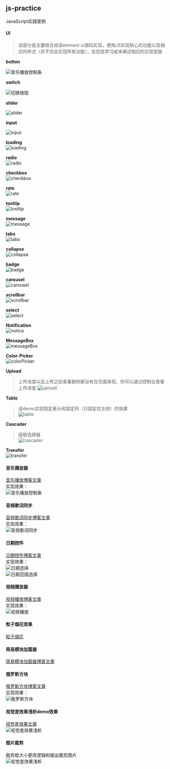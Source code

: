 
## js-practice
JavaScript实践案例    

#### UI

> 该部分是主要结合阅读element ui源码实现，使用JS实现核心的功能以及相应的样式（并不完全实现所有功能），旨在低学习成本阐述相应的实现思路

**button**

![音乐播放控制条](./images/button.png)

**switch**

![切换按钮](./images/switch.png)

**slider**

![slider](./images/slider.png)

**input**

![input](./images/input.png)    

**loading**     
![loading](./images/loading.png)     

**radio**    
![radio](./images/radio.png)   

**checkbox**   
![checkbox](./images/checkbox.png)   

**rate**    
![rate](./images/rate.png)  

**tooltip**      
![tooltip](./images/tooltip.png)   

**message**    
![message](./images/message.png)   

**tabs**    
![tabs](./images/tabs.png)    

**collapse**     
![collapse](./images/collapse.png)   

**badge**     
![badge](./images/badge.png)    

**carousel**   
![carousel](./images/carousel.png)  

**scrollbar**    
![scrollbar](./images/scrollbar.png)   

**select**    
![select](./images/select.png)   

**Notification**   
![notice](./images/notice.png)  

**MessageBox**   
![messageBox](./images/messageBox.png)  

**Color-Picker**    
![colorPicker](./images/colorPicker.png)    

**Upload**    
> 上传进度以及上传之后查看删除都没有在页面体现，你可以通过控制台查看上传进度
![upload](./images/upload.png)    

**Table**     
> 该demo实现固定表头和固定列（只固定在左侧）的效果    
![table](./images/table.gif)  

**Cascader**   
> 级联选择器    
![cascader](./images/cascader.gif)    

**Transfer**   
![transfer](./images/transfer.png)    

#### 音乐播放器

[音乐播放博客文章](http://blog.csdn.net/s1879046/article/details/77898167)     
实现效果：    
![音乐播放控制条](./images/audio.png)

#### 音频歌词同步
[音频歌词同步博客文章](http://blog.csdn.net/s1879046/article/details/78127201)    
实现效果：     
![音频歌词同步](./images/audioLyric.png)
#### 日期控件     
[日期控件博客文章](http://blog.csdn.net/s1879046/article/details/78241980)     
实现效果：         
![日期选择](./images/date-s.png)    
![日期范围选择](./images/date-r.png)

#### 视频播放器
[视频播放博客文章](http://blog.csdn.net/s1879046/article/details/78072683)    
实现效果：     
![视频播放](./images/video.png)

#### 粒子烟花效果    
[粒子烟花](http://blog.csdn.net/s1879046/article/details/76468768)    
#### 简易模块加载器    
[简易模块加载器博客文章](http://blog.csdn.net/s1879046/article/details/78196683)      
#### 俄罗斯方块
[俄罗斯方块博客文章](http://blog.csdn.net/s1879046/article/details/79298234)     
实现效果：    
![俄罗斯方块](./images/tetris.png)    

#### 视觉差效果浅析demo效果     
[视觉差效果文章](https://blog.csdn.net/s1879046/article/details/81366042)    
![视觉差效果浅析](./images/parallax.gif)   

#### 图片裁剪
裁剪框大小更改逻辑和输出裁剪图片   
![视觉差效果浅析](./images/parallax.gif)   


